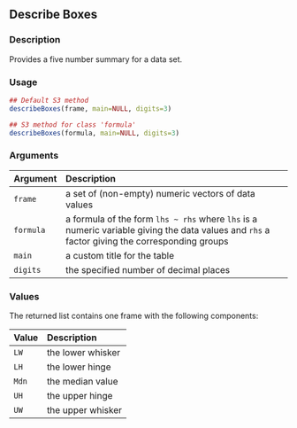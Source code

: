## Describe Boxes

### Description

Provides a five number summary for a data set.

### Usage

```r
## Default S3 method
describeBoxes(frame, main=NULL, digits=3)

## S3 method for class 'formula'
describeBoxes(formula, main=NULL, digits=3)
```

### Arguments

Argument | Description
:-- | :--
```frame``` | a set of (non-empty) numeric vectors of data values
```formula``` | a formula of the form `lhs ~ rhs` where `lhs` is a numeric variable giving the data values and `rhs` a factor giving the corresponding groups
```main``` | a custom title for the table
```digits``` | the specified number of decimal places

### Values

The returned list contains one frame with the following components:

Value | Description
:-- | :--
```LW``` | the lower whisker
```LH``` | the lower hinge
```Mdn``` | the median value
```UH``` | the upper hinge
```UW``` | the upper whisker
